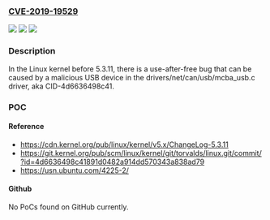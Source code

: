 ### [CVE-2019-19529](https://cve.mitre.org/cgi-bin/cvename.cgi?name=CVE-2019-19529)
![](https://img.shields.io/static/v1?label=Product&message=n%2Fa&color=blue)
![](https://img.shields.io/static/v1?label=Version&message=n%2Fa&color=blue)
![](https://img.shields.io/static/v1?label=Vulnerability&message=n%2Fa&color=brighgreen)

### Description

In the Linux kernel before 5.3.11, there is a use-after-free bug that can be caused by a malicious USB device in the drivers/net/can/usb/mcba_usb.c driver, aka CID-4d6636498c41.

### POC

#### Reference
- https://cdn.kernel.org/pub/linux/kernel/v5.x/ChangeLog-5.3.11
- https://git.kernel.org/pub/scm/linux/kernel/git/torvalds/linux.git/commit/?id=4d6636498c41891d0482a914dd570343a838ad79
- https://usn.ubuntu.com/4225-2/

#### Github
No PoCs found on GitHub currently.

